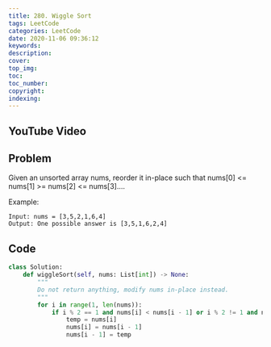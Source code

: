 ```yaml
---
title: 280. Wiggle Sort
tags: LeetCode
categories: LeetCode
date: 2020-11-06 09:36:12
keywords:
description:
cover:
top_img:
toc:
toc_number:
copyright:
indexing:
---
```

## YouTube Video


## Problem
Given an unsorted array nums, reorder it in-place such that nums[0] <= nums[1] >= nums[2] <= nums[3]....

Example:
```
Input: nums = [3,5,2,1,6,4]
Output: One possible answer is [3,5,1,6,2,4]
```
## Code

```python
class Solution:
    def wiggleSort(self, nums: List[int]) -> None:
        """
        Do not return anything, modify nums in-place instead.
        """
        for i in range(1, len(nums)):
            if i % 2 == 1 and nums[i] < nums[i - 1] or i % 2 != 1 and nums[i] > nums[i - 1]:
                temp = nums[i]
                nums[i] = nums[i - 1]
                nums[i - 1] = temp
```

